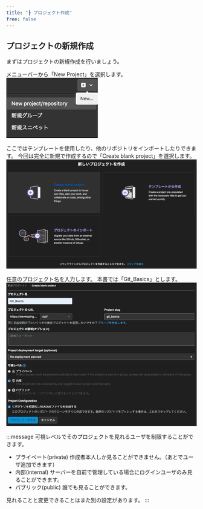 ```yaml
---
title: "┣ プロジェクト作成"
free: false
---
```


## プロジェクトの新規作成

まずはプロジェクトの新規作成を行いましょう。

メニューバーから「New Project」を選択します。
![](/images/books/497459787cb294/newproject_01.png)

ここではテンプレートを使用したり、他のリポジトリをインポートしたりできます。
今回は完全に新規で作成するので「Create blank project」を選択します。
![](/images/books/497459787cb294/newproject_02.png)

任意のプロジェクト名を入力します。
本書では「Git_Basics」とします。
![](/images/books/497459787cb294/newproject_03.png)

:::message
可視レベルでそのプロジェクトを見れるユーザを制限することができます。
- プライベート(private)
  作成者本人しか見ることができません。（あとでユーザ追加できます）
- 内部(internal)
  サーバーを自前で管理している場合にログインユーザのみ見ることができます。
- パブリック(public)
  誰でも見ることができます。

見れることと変更できることはまた別の設定があります。
:::
